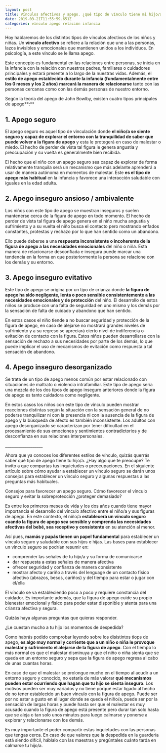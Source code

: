 ```yaml
---
layout: post
title: Vínculos afectivos y apego. ¿qué tipo de vínculo tiene mi hijo/a?
date: 2019-03-21T11:55:59.651Z
categories: vínculo apego relación infancia
---
```

Hoy hablaremos de los distintos tipos de vínculos afectivos de los niños y niñas. Un **vínculo afectivo** se refiere a la relación que une a las personas, lazos invisibles y emocionales que mantienen unidos a los individuos. En psicología, a este vínculo se le llama apego.

Este concepto es fundamental en las relaciones entre personas, se inicia en la infancia con la relación con nuestros padres, familiares o cuidadores principales y estará presente a lo largo de la nuestras vidas. Además, el **estilo de apego** **establecido durante la infancia (fundamentalmente entre los 0 meses y los 2 años)** **marcará la manera de relacionarse** tanto con las personas cercanas como con las demás personas de nuestro entorno.

Según la teoría del apego de John Bowlby, existen cuatro tipos principales de apego**:**

## 1. Apego seguro

El apego seguro es aquel tipo de vinculación donde **el niño/a se siente seguro y** **capaz de explorar el entorno con la tranquilidad de saber que puede volver a la figura de apego** y esta le protegerá en caso de malestar o miedo. El hecho de perder de vista tal figura le genera angustia y preocupación y su vuelta es generalmente bien recibida. 

El hecho que el niño con un apego seguro sea capaz de explorar de forma relativamente tranquila será un mecanismo que más adelante aprenderá a usar de manera autónoma en momentos de malestar. Este **es el tipo de apego más habitual** en la infancia y favorece una interacción saludable con iguales en la edad adulta.

## 2. Apego inseguro ansioso / ambivalente

Los niños con este tipo de apego se muestran inseguros y suelen mantenerse cerca de la figura de apego en todo momento. El hecho de perder de vista tal figura de apego genera en el niño mucha angustia y sufrimiento y a su vuelta el niño busca el contacto pero mostrando enfados constantes, protestas y rechazo por lo que han  sentido como un abandono. 

Ello puede deberse a una **respuesta inconsistente o incoherente de la figura de apego a las necesidades emocionales** del niño o niña. Esta manera de relacionarse desconfiada e insegura puede marcar una tendencia en la forma en que posteriormente la persona se relacione con los demás y su entorno.

## 3. Apego inseguro evitativo

Este tipo de apego se origina por un tipo de crianza donde **la figura de apego ha sido negligente, lenta o poco sensible consistentemente a las necesidades emocionales y de protección** del niño. El desarrollo de estos niños se produce con una falta de seguridad en uno mismo y los demás por la sensación de falta de cuidado y abandono que han sentido.

En estos casos el niño tiende a no buscar seguridad y protección de la figura de apego, en caso de alejarse no mostrará grandes niveles de sufrimiento y a su regreso se apreciará cierto nivel de indiferencia o evitación de contacto con la figura. Estos niños pueden desarrollarse con la sensación de rechazo a sus necesidades por parte de los demás, lo que puede implicar el uso de mecanismos de evitación como respuesta a tal sensación de abandono.

## 4. Apego inseguro desorganizado

Se trata de un tipo de apego menos común por estar relacionado con situaciones de maltrato o violencia intrafamiliar. Este tipo de apego sería una mezcla de los dos tipos de apego inseguro anteriores donde la figura de apego es tanto cuidadora como negligente.

En estos casos los niños con este tipo de vínculo pueden mostrar reacciones distintas según la situación con la sensación general de no poderse tranquilizar ni con la presencia ni con la ausencia de la figura de apego y la búsqueda de afecto es también inconsistente. Los adultos con apego desorganizado se caracterizan por tener dificultad en el procesamiento de sus emociones y sentimientos contradictorios y de desconfianza en sus relaciones interpersonales.

\_\_\_\_\_\_\_\_\_\_\_\_\_\_\_\_\_\__

Ahora que ya conoces los diferentes estilos de vínculo, quizás querrás saber qué tipo de apego tiene tu hijo/a. ¿Hay algo que te preocupe? Te invito a que compartas tus inquietudes o preocupaciones. En el siguiente artículo sobre cómo ayudar a establecer un vínculo seguro se darán unos consejos para establecer un vínculo seguro y algunas respuestas a las preguntas más habituales.



Consejos para favorecer un apego seguro. Cómo favorecer el vínculo seguro y evitar la sobreprotección ¿proteger demasiado?

Es entre los primeros meses de vida y los dos años cuando tiene mayor importancia el desarrollo del vínculo afectivo entre el niño/a y sus figuras de apego. En este contexto, el niño/a **establecerá un vínculo seguro cuando la figura de apego sea sensible y comprenda las necesidades afectivas del bebé, sea receptivo y consistente** en su atención al menor. 

Así pues, **mamás y papás tienen un papel fundamental** para establecer un vínculo seguro y saludable con sus hijos e hijas. Las bases para establecer un vínculo seguro se podrían resumir en:

* comprender las señales de tu hijo/a y su forma de comunicarse
* dar respuesta a estas señales de manera afectiva
* ofrecer seguridad y confianza de manera consistente
* mostrar afecto y cariño a través del lenguage de un contacto físico afectivo (abrazos, besos, cariños) y del tiempo para estar o jugar con él/ella

El vínculo se va estableciendo poco a poco y requiere constancia del cuidador. Es importante además, que la figura de apego cuide su propio bienestar emocional y físico para poder estar disponible y atenta para una crianza afectiva y segura.

Quizás haya algunas preguntas que quieras responder. 

¿Le cuestan mucho a tu hijo los momentos de despedida? 

Como habrás podido comprobar leyendo sobre los disistintos tiops de apego, **es algo muy normal y corriente que a un niño o niña le provoque malestar y sufrimiento el alejarse de la figura de apego**. Con el tiempo lo más normal es que el malestar disminuya y que el niño o niña sienta que se queda en un entorno seguro y sepa que la figura de apego regresa al cabo de unas cuantas horas. 

En caso de que el malestar se prolongue mucho en el tiempo al acudir a un entorno seguro y conocido, no estaría de más valorar **qué mecanismos pueden estar ocurriendo que hagan que tu hijo se sienta inseguro**. Los motivos pueden ser muy variados y no tiene porqué estar ligado al hecho de no tener establecido un buen vínculo con la figura de apego. Puede ser por no estar a gusto en el lugar donde se queda el niño/a, puede ser por la sensación de largas horas y puede hasta ser que el malestar es muy acusado cuando la figura de apego está presente pero durar tan solo hasta que se aleja o tan solo unos minutos para luego calmarse y ponerse a explorar y relacionarse con los demás.

Es muy importante el poder compartir estas inquietudes con las personas que tengas cerca. En caso de que valores que la despedida en la guardería está siendo difícil, háblalo con las maestras y pregúntales cuánto tarda en calmarse tu hijo/a.
